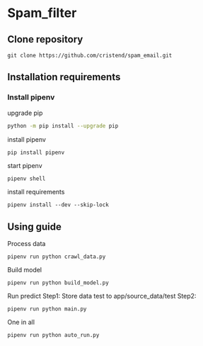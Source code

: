 # Spam_filter
## Clone repository
```
git clone https://github.com/cristend/spam_email.git
```
## Installation requirements
### Install pipenv
upgrade pip
```sh
python -m pip install --upgrade pip
```
install pipenv
```sh
pip install pipenv
```
start pipenv 
```
pipenv shell
```
install requirements
```
pipenv install --dev --skip-lock
```
## Using guide
Process data
```
pipenv run python crawl_data.py
```
Build model
```
pipenv run python build_model.py
```
Run predict
    Step1: Store data test to app/source_data/test
    Step2:
```
pipenv run python main.py
```
One in all 
```
pipenv run python auto_run.py
```
